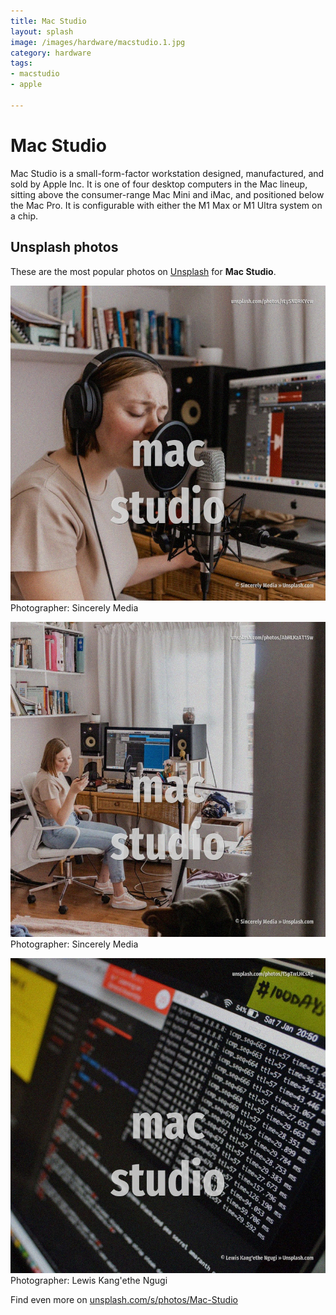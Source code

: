 ```yaml
---
title: Mac Studio
layout: splash
image: /images/hardware/macstudio.1.jpg
category: hardware
tags:
- macstudio
- apple

---
```

# Mac Studio

Mac Studio is a small-form-factor workstation designed, manufactured, and sold by Apple Inc. It is one of four desktop computers in the Mac lineup, sitting above the consumer-range Mac Mini  and iMac, and positioned below the Mac Pro. It is configurable with either the M1 Max or M1 Ultra system on a chip.   

 
## Unsplash photos
These are the most popular photos on [Unsplash](https://unsplash.com) for **Mac Studio**.
 
![Mac Studio](/images/hardware/macstudio.1.jpg)
Photographer:  Sincerely Media
 
![Mac Studio](/images/hardware/macstudio.2.jpg)
Photographer:  Sincerely Media
 
![Mac Studio](/images/hardware/macstudio.3.jpg)
Photographer:  Lewis Kang'ethe Ngugi
 
Find even more on [unsplash.com/s/photos/Mac-Studio](https://unsplash.com/s/photos/Mac-Studio)
 
